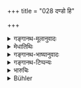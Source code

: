 +++
title = "028 दण्डो हि"

+++

<details><summary>गङ्गानथ-मूलानुवादः</summary>

Punishment, which is a tremendous force, hard to be controlled by persons with undisciplined minds, destroys the King who has swerved from duty, along with his relatives.—(28).
</details>

<details><summary>मेधातिथिः</summary>

**सुमहद्** यत् **तेजः** स **दण्डः** । **अकृतात्मभिः** शास्त्रेण गुरूपासनया सहजेन वा विनयेन ये ऽनभिविनीतास् तैर् **दुर्धरः**, न शक्यते सम्यक् प्रणेतुम् । नैवं मन्तव्यम्- "आज्ञामात्रेण दण्डः प्रणीयते, का तस्य दुर्धरता" । यतो यस् तत्र न जागर्ति प्रयत्नवान् न भवति तं प्रमादिनं **सबान्धवं** **दण्डो हन्ति** । न शरीरेण केवलेन राजा नश्यति, यावत् पुत्रपौत्राद्यन्वयेन सह ॥ ७.२८ ॥
</details>

<details><summary>गङ्गानथ-भाष्यानुवादः</summary>

Punishment is a tremendous force; and it cannot be properly administered by persons who have not been disciplined by the study of the scriptures and the service of teachers, or by inborn humility.

One should not entertain the idea that ‘punishment can be meted out by mere word of command, and there is no difficulty in controlling it; because if a King is not careful with regard to it, and does not devote special attention to it, he commits mistakes, and is, on that account, destroyed by the Punishment, along with hi relatives. The King is struck down not only physically by himself, but along with his whole family of sons and grandsons.—(28).
</details>

<details><summary>गङ्गानथ-टिप्पन्यः</summary>

This verse is quoted in *Vivādaratnākara* (p. 647) which adds that punishment is called ‘*sumahattejaḥ*’ in the sense that it is extremely sharp;—and in *Vivādacintāmaṇi* (p. 262), which says that ‘*bāndhava*’ here stands for the *son*,—and that ‘*sumahat tejaḥ*’ refers to its forcible character.
</details>

<details><summary>भारुचिः</summary>

येषां स्वाभाविको विद्योपनीतश् च विनयस् ते कृतात्मानः । तैर् अयम् शको धारयितुम् । व्परीतं तस्माच् **चलितं दण्द एव सबान्धवं हन्ति** ॥ ७.२८ ॥
</details>

<details><summary>Bühler</summary>

028	Punishment (possesses) a very bright lustre, and is hard to be administered by men with unimproved minds; it strikes down the king who swerves from his duty, together with his relatives.
</details>
